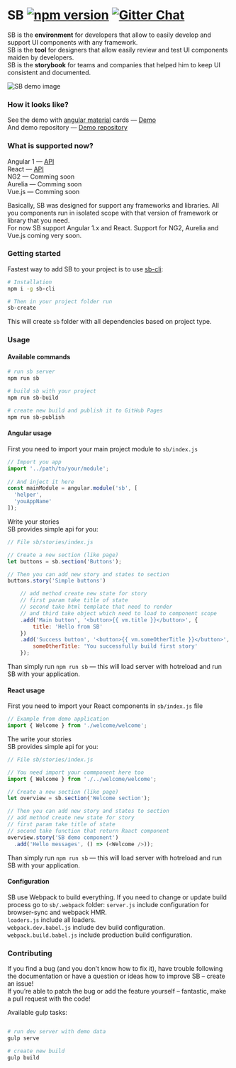 # SB [![npm version](https://badge.fury.io/js/ui-storybook.svg)](https://badge.fury.io/js/ui-storybook) [![Gitter Chat](https://badges.gitter.im/owner/repo.png)](https://gitter.im/ui-sb/Lobby)


SB is the **environment** for developers that allow to easily develop and support UI components with any framework.  
SB is the **tool** for designers that allow easily review and test UI components maiden by developers.  
SB is the **storybook** for teams and companies that helped him to keep UI consistent and documented.  

![SB demo image](docs/sb-demo.gif)

### How it looks like?
See the demo with [angular material](https://material.angularjs.org/latest/) cards — [Demo](https://ui-storybook.github.io/sb-angular-material-cards-demo/#/?split=true)  
And demo repository — [Demo repository](https://github.com/ui-storybook/sb-angular-material-cards-demo)

### What is supported now?
Angular 1 — [API](#angular-usage)         
React — [API](#react-usage)         
NG2 — Comming soon  
Aurelia — Comming soon  
Vue.js — Comming soon  

Basically, SB was designed for support any frameworks and libraries. All you components run in isolated scope with that version of framework or library that you need.  
For now SB support Angular 1.x and React. Support for NG2, Aurelia and Vue.js coming very soon.



### Getting started
Fastest way to add SB to your project is to use [sb-cli](https://github.com/ui-storybook/sb-cli):  

```bash
# Installation
npm i -g sb-cli

# Then in your project folder run  
sb-create
```

This will create `sb` folder with all dependencies based on project type.

### Usage
#### Available commands
```bash
# run sb server
npm run sb

# build sb with your project
npm run sb-build

# create new build and publish it to GitHub Pages
npm run sb-publish
```

#### Angular usage
First you need to import your main project module to `sb/index.js`  

```js
// Import you app 
import '../path/to/your/module';
 
// And inject it here 
const mainModule = angular.module('sb', [
  'helper',
  'youAppName'
]);

```

Write your stories  
SB provides simple api for you:

```js
// File sb/stories/index.js

// Create a new section (like page)
let buttons = sb.section('Buttons');

// Then you can add new story and states to section
buttons.story('Simple buttons')

    // add method create new state for story 
    // first param take title of state
    // second take html template that need to render 
    // and third take object which need to load to component scope
    .add('Main button', '<button>{{ vm.title }}</button>', {
        title: 'Hello from SB'
    })
    .add('Success button', '<button>{{ vm.someOtherTitle }}</button>', {
        someOtherTitle: 'You successfully build first story'
    });

``` 

Than simply run `npm run sb` — this will load server with hotreload and run SB with your application.  

#### React usage
First you need to import your React components in `sb/index.js` file  

```js
// Example from demo application  
import { Welcome } from './welcome/welcome';
```

The write your stories  
SB provides simple api for you:

```js
// File sb/stories/index.js

// You need import your commponent here too
import { Welcome } from './../welcome/welcome';

// Create a new section (like page)
let overview = sb.section('Welcome section');

// Then you can add new story and states to section
// add method create new state for story 
// first param take title of state
// second take function that return Raact component 
overview.story('SB demo component')
  .add('Hello messages', () => (<Welcome />));
``` 

Than simply run `npm run sb` — this will load server with hotreload and run SB with your application.


#### Configuration 
SB use Webpack to build everything. If you need to change or update build process go to `sb/.webpack` folder:
`server.js` include configuration for browser-sync and webpack HMR.  
`loaders.js` include all loaders.  
`webpack.dev.babel.js` include dev build configuration.   
`webpack.build.babel.js` include production build configuration.

### Contributing

If you find a bug (and you don’t know how to fix it), have trouble following the documentation or have a question or ideas how to improve SB – create an issue!  
If you’re able to patch the bug or add the feature yourself – fantastic, make a pull request with the code! 

Available gulp tasks: 
```bash

# run dev server with demo data
gulp serve  

# create new build
gulp build  

```
